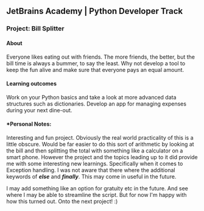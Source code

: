 ## JetBrains Academy | Python Developer Track

### Project: Bill Splitter

#### About
Everyone likes eating out with friends. The more friends, the better, but the bill time is always a bummer, to say the least. Why not develop a tool to keep the fun alive and make sure that everyone pays an equal amount.

#### Learning outcomes
Work on your Python basics and take a look at more advanced data structures such as dictionaries. Develop an app for managing expenses during your next dine-out.

#### *Personal Notes:
Interesting and fun project. Obviously the real world practicality of this is a little obscure. Would be far easier to do this sort of arithmetic by looking at the  bill and then splitting the total with something like a calculator on a smart phone. However the project and the topics leading up to it did provide me with some interesting new learnings. Specifically when it comes to Exception handling. I was not aware that there where the additional keywords of ***else*** and ***finally***. This may come in useful in the future.

I may add something like an option for gratuity etc in the future. And see where I may be able to streamline the script. But for now I'm happy with how this turned out. Onto the next project! :)
